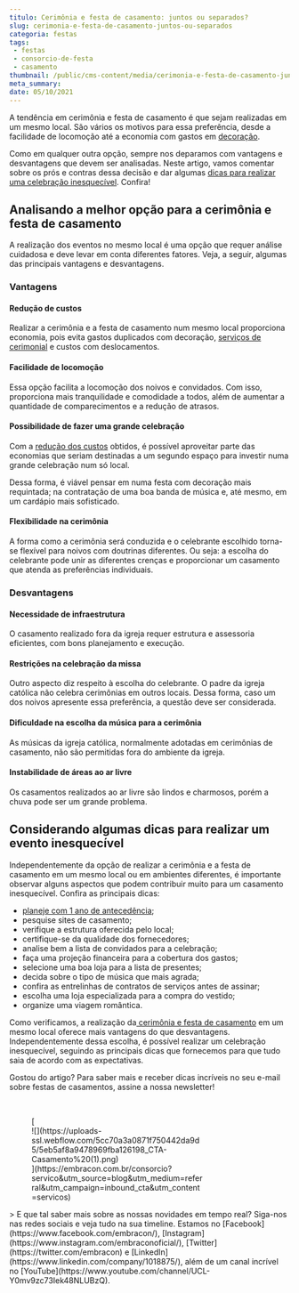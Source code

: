 ```yaml
---
titulo: Cerimônia e festa de casamento: juntos ou separados?
slug: cerimonia-e-festa-de-casamento-juntos-ou-separados
categoria: festas
tags:
 - festas
 - consorcio-de-festa
 - casamento
thumbnail: /public/cms-content/media/cerimonia-e-festa-de-casamento-juntos-ou-separados.jpeg
meta_summary: 
date: 05/10/2021
---
```

A tendência em cerimônia e festa de casamento é que sejam realizadas em um mesmo local. São vários os motivos para essa preferência, desde a facilidade de locomoção até a economia com gastos em [decoração](https://www.embracon.com.br/blog/conheca-as-principais-tendencias-em-decoracao-de-casamento).

Como em qualquer outra opção, sempre nos deparamos com vantagens e desvantagens que devem ser analisadas. Neste artigo, vamos comentar sobre os prós e contras dessa decisão e dar algumas [dicas para realizar uma celebração inesquecível](https://www.embracon.com.br/blog/dia-de-festa-5-coisas-que-nao-podem-faltar-no-seu-casamento). Confira!

Analisando a melhor opção para a cerimônia e festa de casamento
---------------------------------------------------------------

A realização dos eventos no mesmo local é uma opção que requer análise cuidadosa e deve levar em conta diferentes fatores. Veja, a seguir, algumas das principais vantagens e desvantagens.

### Vantagens

#### Redução de custos

Realizar a cerimônia e a festa de casamento num mesmo local proporciona economia, pois evita gastos duplicados com decoração, [serviços de cerimonial](https://www.embracon.com.br/blog/cerimonial-de-casamento-vale-a-pena-contratar) e custos com deslocamentos.

#### Facilidade de locomoção

Essa opção facilita a locomoção dos noivos e convidados. Com isso, proporciona mais tranquilidade e comodidade a todos, além de aumentar a quantidade de comparecimentos e a redução de atrasos.

#### Possibilidade de fazer uma grande celebração

Com a [redução dos custos](https://www.embracon.com.br/consorcio-servicos) obtidos, é possível aproveitar parte das economias que seriam destinadas a um segundo espaço para investir numa grande celebração num só local.

Dessa forma, é viável pensar em numa festa com decoração mais requintada; na contratação de uma boa banda de música e, até mesmo, em um cardápio mais sofisticado.

#### Flexibilidade na cerimônia

A forma como a cerimônia será conduzida e o celebrante escolhido torna-se flexível para noivos com doutrinas diferentes. Ou seja: a escolha do celebrante pode unir as diferentes crenças e proporcionar um casamento que atenda as preferências individuais.

### Desvantagens

#### Necessidade de infraestrutura

O casamento realizado fora da igreja requer estrutura e assessoria eficientes, com bons planejamento e execução.

#### Restrições na celebração da missa

Outro aspecto diz respeito à escolha do celebrante. O padre da igreja católica não celebra cerimônias em outros locais. Dessa forma, caso um dos noivos apresente essa preferência, a questão deve ser considerada.

#### Dificuldade na escolha da música para a cerimônia

As músicas da igreja católica, normalmente adotadas em cerimônias de casamento, não são permitidas fora do ambiente da igreja.

#### Instabilidade de áreas ao ar livre

Os casamentos realizados ao ar livre são lindos e charmosos, porém a chuva pode ser um grande problema.

Considerando algumas dicas para realizar um evento inesquecível
---------------------------------------------------------------

Independentemente da opção de realizar a cerimônia e a festa de casamento em um mesmo local ou em ambientes diferentes, é importante observar alguns aspectos que podem contribuir muito para um casamento inesquecível. Confira as principais dicas:

- [planeje com 1 ano de antecedência](https://www.embracon.com.br/blog/dia-de-festa-5-coisas-que-nao-podem-faltar-no-seu-casamento);
- pesquise sites de casamento;
- verifique a estrutura oferecida pelo local;
- certifique-se da qualidade dos fornecedores;
- analise bem a lista de convidados para a celebração;
- faça uma projeção financeira para a cobertura dos gastos;
- selecione uma boa loja para a lista de presentes;
- decida sobre o tipo de música que mais agrada;
- confira as entrelinhas de contratos de serviços antes de assinar;
- escolha uma loja especializada para a compra do vestido;
- organize uma viagem romântica.

Como verificamos, a realização da[ cerimônia e festa de casamento](https://www.embracon.com.br/blog/cerimonial-de-casamento-vale-a-pena-contratar) em um mesmo local oferece mais vantagens do que desvantagens. Independentemente dessa escolha, é possível realizar um celebração inesquecível, seguindo as principais dicas que fornecemos para que tudo saia de acordo com as expectativas.

Gostou do artigo? Para saber mais e receber dicas incríveis no seu e-mail sobre festas de casamentos, assine a nossa newsletter!

‍

<figure class="w-richtext-figure-type-image w-richtext-align-center" style="max-width:310px">[<div>![](https://uploads-ssl.webflow.com/5cc70a3a0871f750442da9d5/5eb5af8a9478969fba126198_CTA-Casamento%20(1).png)</div>](https://embracon.com.br/consorcio?servico&utm_source=blog&utm_medium=referral&utm_campaign=inbound_cta&utm_content=servicos)</figure>> E que tal saber mais sobre as nossas novidades em tempo real? Siga-nos nas redes sociais e veja tudo na sua timeline. Estamos no [Facebook](https://www.facebook.com/embracon/), [Instagram](https://www.instagram.com/embraconoficial/), [Twitter](https://twitter.com/embracon) e [LinkedIn](https://www.linkedin.com/company/1018875/), além de um canal incrível no [YouTube](https://www.youtube.com/channel/UCL-Y0mv9zc73Iek48NLUBzQ).

‍

